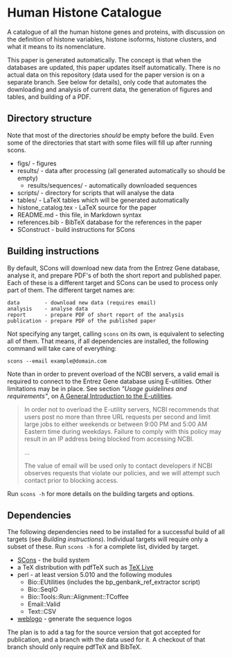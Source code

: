 Human Histone Catalogue
=======================

A catalogue of all the human histone genes and proteins, with discussion
on the definition of histone variables, histone isoforms, histone clusters,
and what it means to its nomenclature.

This paper is generated automatically. The concept is that when the databases
are updated, this paper updates itself automatically. There is no actual data on
this repository (data used for the paper version is on a separate branch. See
below for details), only code that automates the downloading and analysis of
current data, the generation of figures and tables, and building of a PDF.

Directory structure
-------------------

Note that most of the directories *should* be empty before the build. Even some
of the directories that start with some files will fill up after running scons.


* figs/ - figures
* results/ - data after processing (all generated automatically so should be empty)
  * results/sequences/ - automatically downloaded sequences
* scripts/ - directory for scripts that will analyse the data
* tables/ - LaTeX tables which will be generated automatically
* histone_catalog.tex - LaTeX source for the paper
* README.md - this file, in Markdown syntax
* references.bib - BibTeX database for the references in the paper
* SConstruct - build instructions for SCons

Building instructions
---------------------

By default, SCons will download new data from the Entrez Gene database, analyse
it, and prepare PDF's of both the short report and published paper. Each of
these is a different target and SCons can be used to process only part of them.
The different target names are:

    data        - download new data (requires email)
    analysis    - analyse data
    report      - prepare PDF of short report of the analysis
    publication - prepare PDF of the published paper

Not specifying any target, calling `scons` on its own, is equivalent to
selecting all of them. That means, if all dependencies are installed, the
following command will take care of everything:

    scons --email example@domain.com

Note than in order to prevent overload of the NCBI servers, a valid email is
required to connect to the Entrez Gene database using E-utilities. Other
limitations may be in place. See section *"Usage guidelines and requirements"*,
on [A General Introduction to the E-utilities](http://www.ncbi.nlm.nih.gov/books/NBK25497/).

> In order not to overload the E-utility servers, NCBI recommends that users
> post no more than three URL requests per second and limit large jobs to either
> weekends or between 9:00 PM and 5:00 AM Eastern time during weekdays. Failure
> to comply with this policy may result in an IP address being blocked from
> accessing NCBI.
>
> ...
>
> The value of email will be used only to contact developers if NCBI observes
> requests that violate our policies, and we will attempt such contact prior to
> blocking access.

Run `scons -h` for more details on the building targets and options.

Dependencies
------------

The following dependencies need to be installed for a successful build of all
targets (see *Building instructions*). Individual targets will require only a
subset of these. Run `scons -h` for a complete list, divided by target.

* [SCons](www.scons.org) - the build system
* a TeX distribution with pdfTeX such as [TeX Live](http://www.tug.org/tex-live/)
* perl - at least version 5.010 and the following modules
  * Bio::EUtilities (includes the bp_genbank_ref_extractor script)
  * Bio::SeqIO
  * Bio::Tools::Run::Alignment::TCoffee
  * Email::Valid
  * Text::CSV
* [weblogo](weblogo.threeplusone.com) - generate the sequence logos

The plan is to add a tag for the source version that got accepted for
publication, and a branch with the data used for it. A checkout of that branch
should only require pdfTeX and BibTeX.

